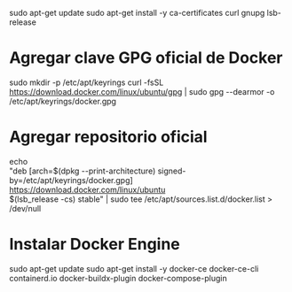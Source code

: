 sudo apt-get update
sudo apt-get install -y ca-certificates curl gnupg lsb-release

# Agregar clave GPG oficial de Docker
sudo mkdir -p /etc/apt/keyrings
curl -fsSL https://download.docker.com/linux/ubuntu/gpg | sudo gpg --dearmor -o /etc/apt/keyrings/docker.gpg

# Agregar repositorio oficial
echo \
  "deb [arch=$(dpkg --print-architecture) signed-by=/etc/apt/keyrings/docker.gpg] https://download.docker.com/linux/ubuntu \
  $(lsb_release -cs) stable" | sudo tee /etc/apt/sources.list.d/docker.list > /dev/null

# Instalar Docker Engine
sudo apt-get update
sudo apt-get install -y docker-ce docker-ce-cli containerd.io docker-buildx-plugin docker-compose-plugin


